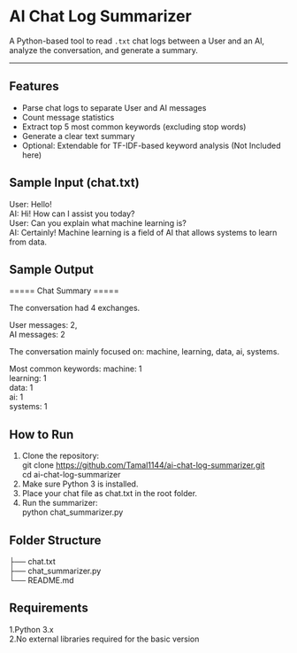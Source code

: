 # AI Chat Log Summarizer

A Python-based tool to read `.txt` chat logs between a User and an AI, analyze the conversation, and generate a summary.

---

## Features

- Parse chat logs to separate User and AI messages
- Count message statistics
- Extract top 5 most common keywords (excluding stop words)
- Generate a clear text summary
- Optional: Extendable for TF-IDF-based keyword analysis (Not Included here)

## Sample Input (chat.txt)
User: Hello!</br>
AI: Hi! How can I assist you today?</br>
User: Can you explain what machine learning is?</br>
AI: Certainly! Machine learning is a field of AI that allows systems to learn from data.

## Sample Output
===== Chat Summary =====

The conversation had 4 exchanges.

User messages: 2, </br>AI messages: 2

The conversation mainly focused on: machine, learning, data, ai, systems.

Most common keywords:
 machine: 1 </br>
 learning: 1 </br>
 data: 1 </br>
 ai: 1 </br>
 systems: 1 </br>

 ## How to Run
1. Clone the repository: </br>
   git clone https://github.com/Tamal1144/ai-chat-log-summarizer.git </br>
   cd ai-chat-log-summarizer
2. Make sure Python 3 is installed.
3. Place your chat file as chat.txt in the root folder.
4. Run the summarizer: </br>
    python chat_summarizer.py

## Folder Structure
├── chat.txt </br>
├── chat_summarizer.py </br>
└── README.md </br>

## Requirements
1.Python 3.x </br>
2.No external libraries required for the basic version
